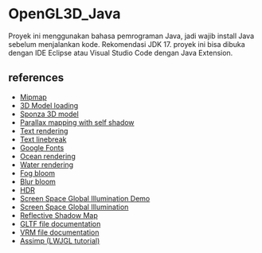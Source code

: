 # OpenGL3D_Java

Proyek ini menggunakan bahasa pemrograman Java, jadi wajib install Java sebelum menjalankan kode. Rekomendasi JDK 17.
proyek ini bisa dibuka dengan IDE Eclipse atau Visual Studio Code dengan Java Extension.

<h2>references</h2>
<ul>
  <li><a href="https://www.learnopengles.com/tag/mipmap/">
      Mipmap </a>
  </li>
  <li><a href="https://www.youtube.com/watch?v=deihUO05Br8">
      3D Model loading </a>
  </li>
  <li><a href="https://github.com/jimmiebergmann/Sponza">
      Sponza 3D model </a>
  </li>
  <li><a href="http://chanhaeng.blogspot.com/2019/01/normalparllax-mapping-with-self.html">
      Parallax mapping with self shadow </a>
  </li>
  <li><a href="https://github.com/SilverTiger/lwjgl3-tutorial/wiki/Fonts">
      Text rendering </a>
  </li>
  <li><a href="https://docs.oracle.com/en/java/javase/16/docs/api/java.base/java/text/BreakIterator.html">
      Text linebreak </a>
  </li>
    <li><a href="https://fonts.google.com/">
      Google Fonts </a>
  </li>
  <li><a href="https://outerra.blogspot.com/2011/02/ocean-rendering.html">
      Ocean rendering </a>
  </li>
  <li><a href="https://fire-face.com/water/">
      Water rendering </a>
  </li>
  <li><a href="https://catlikecoding.com/unity/tutorials/advanced-rendering/bloom/">
      Fog bloom </a>
  </li>
  <li><a href="https://learnopengl.com/Advanced-Lighting/Bloom">
      Blur bloom </a>
  </li>
  <li><a href="https://learnopengl.com/Advanced-Lighting/HDR">
      HDR </a>
  </li>
  <li><a href="https://www.youtube.com/watch?app=desktop&v=OPFvcsQAKjc">
      Screen Space Global Illumination Demo </a>
  </li>
  <li><a href="https://www.shadertoy.com/view/fddfDX">
      Screen Space Global Illumination </a>
  </li>
  <li><a href="https://zhuanlan.zhihu.com/p/555476307">
      Reflective Shadow Map </a>
  </li>
  <li><a href="https://github.com/KhronosGroup/glTF/blob/main/specification/2.0/README.md">
      GLTF file documentation </a>
  </li>
  <li><a href="https://vrm.dev/">
      VRM file documentation </a>
  </li>
  <li><a href="https://lwjglgamedev.gitbooks.io/3d-game-development-with-lwjgl/content/chapter27/chapter27.html">
      Assimp (LWJGL tutorial) </a>
  </li>
</ul>

